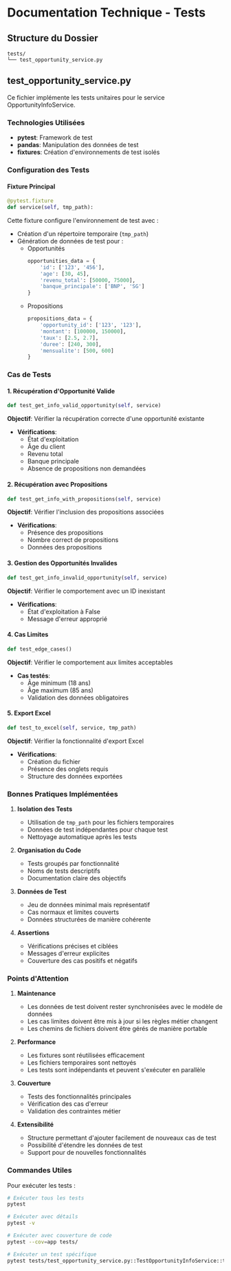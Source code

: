 # Documentation Technique - Tests

## Structure du Dossier
```
tests/
└── test_opportunity_service.py
```

## test_opportunity_service.py
Ce fichier implémente les tests unitaires pour le service OpportunityInfoService.

### Technologies Utilisées
- **pytest**: Framework de test
- **pandas**: Manipulation des données de test
- **fixtures**: Création d'environnements de test isolés

### Configuration des Tests

#### Fixture Principal
```python
@pytest.fixture
def service(self, tmp_path):
```
Cette fixture configure l'environnement de test avec :
- Création d'un répertoire temporaire (`tmp_path`)
- Génération de données de test pour :
  - Opportunités
    ```python
    opportunities_data = {
        'id': ['123', '456'],
        'age': [30, 45],
        'revenu_total': [50000, 75000],
        'banque_principale': ['BNP', 'SG']
    }
    ```
  - Propositions
    ```python
    propositions_data = {
        'opportunity_id': ['123', '123'],
        'montant': [100000, 150000],
        'taux': [2.5, 2.7],
        'duree': [240, 300],
        'mensualite': [500, 600]
    }
    ```

### Cas de Tests

#### 1. Récupération d'Opportunité Valide
```python
def test_get_info_valid_opportunity(self, service)
```
**Objectif**: Vérifier la récupération correcte d'une opportunité existante
- **Vérifications**:
  - État d'exploitation
  - Âge du client
  - Revenu total
  - Banque principale
  - Absence de propositions non demandées

#### 2. Récupération avec Propositions
```python
def test_get_info_with_propositions(self, service)
```
**Objectif**: Vérifier l'inclusion des propositions associées
- **Vérifications**:
  - Présence des propositions
  - Nombre correct de propositions
  - Données des propositions

#### 3. Gestion des Opportunités Invalides
```python
def test_get_info_invalid_opportunity(self, service)
```
**Objectif**: Vérifier le comportement avec un ID inexistant
- **Vérifications**:
  - État d'exploitation à False
  - Message d'erreur approprié

#### 4. Cas Limites
```python
def test_edge_cases()
```
**Objectif**: Vérifier le comportement aux limites acceptables
- **Cas testés**:
  - Âge minimum (18 ans)
  - Âge maximum (85 ans)
  - Validation des données obligatoires

#### 5. Export Excel
```python
def test_to_excel(self, service, tmp_path)
```
**Objectif**: Vérifier la fonctionnalité d'export Excel
- **Vérifications**:
  - Création du fichier
  - Présence des onglets requis
  - Structure des données exportées

### Bonnes Pratiques Implémentées

1. **Isolation des Tests**
   - Utilisation de `tmp_path` pour les fichiers temporaires
   - Données de test indépendantes pour chaque test
   - Nettoyage automatique après les tests

2. **Organisation du Code**
   - Tests groupés par fonctionnalité
   - Noms de tests descriptifs
   - Documentation claire des objectifs

3. **Données de Test**
   - Jeu de données minimal mais représentatif
   - Cas normaux et limites couverts
   - Données structurées de manière cohérente

4. **Assertions**
   - Vérifications précises et ciblées
   - Messages d'erreur explicites
   - Couverture des cas positifs et négatifs

### Points d'Attention

1. **Maintenance**
   - Les données de test doivent rester synchronisées avec le modèle de données
   - Les cas limites doivent être mis à jour si les règles métier changent
   - Les chemins de fichiers doivent être gérés de manière portable

2. **Performance**
   - Les fixtures sont réutilisées efficacement
   - Les fichiers temporaires sont nettoyés
   - Les tests sont indépendants et peuvent s'exécuter en parallèle

3. **Couverture**
   - Tests des fonctionnalités principales
   - Vérification des cas d'erreur
   - Validation des contraintes métier

4. **Extensibilité**
   - Structure permettant d'ajouter facilement de nouveaux cas de test
   - Possibilité d'étendre les données de test
   - Support pour de nouvelles fonctionnalités

### Commandes Utiles

Pour exécuter les tests :
```bash
# Exécuter tous les tests
pytest

# Exécuter avec détails
pytest -v

# Exécuter avec couverture de code
pytest --cov=app tests/

# Exécuter un test spécifique
pytest tests/test_opportunity_service.py::TestOpportunityInfoService::test_get_info_valid_opportunity
```
